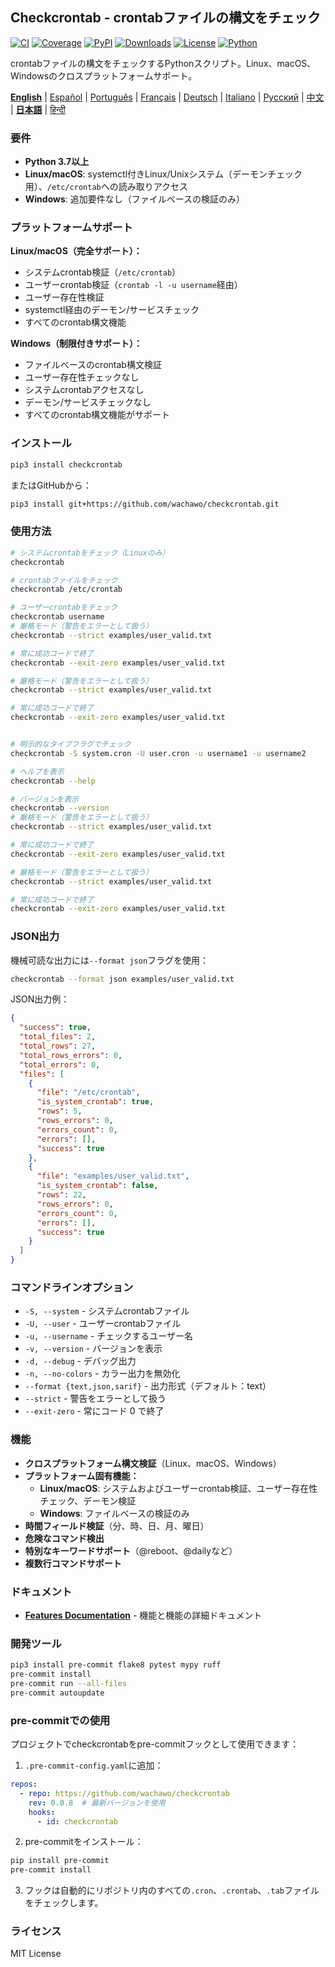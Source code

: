 ## Checkcrontab - crontabファイルの構文をチェック

[![CI](https://github.com/wachawo/checkcrontab/actions/workflows/ci.yml/badge.svg)](https://github.com/wachawo/checkcrontab/actions/workflows/ci.yml)
[![Coverage](https://codecov.io/gh/wachawo/checkcrontab/branch/0.0.11/graph/badge.svg)](https://codecov.io/gh/wachawo/checkcrontab?branch=main)
[![PyPI](https://img.shields.io/pypi/v/checkcrontab.svg)](https://pypi.org/project/checkcrontab/)
[![Downloads](https://img.shields.io/pypi/dm/checkcrontab.svg)](https://pypi.org/project/checkcrontab/)
[![License](https://img.shields.io/badge/license-MIT-blue.svg)](https://github.com/wachawo/checkcrontab/blob/main/LICENSE)
[![Python](https://img.shields.io/pypi/pyversions/checkcrontab.svg)](https://pypi.org/project/checkcrontab/)

crontabファイルの構文をチェックするPythonスクリプト。Linux、macOS、Windowsのクロスプラットフォームサポート。

**[English](https://github.com/wachawo/checkcrontab/blob/main/README.md)** | [Español](https://github.com/wachawo/checkcrontab/blob/main/docs/README_ES.md) | [Português](https://github.com/wachawo/checkcrontab/blob/main/docs/README_PT.md) | [Français](https://github.com/wachawo/checkcrontab/blob/main/docs/README_FR.md) | [Deutsch](https://github.com/wachawo/checkcrontab/blob/main/docs/README_DE.md) | [Italiano](https://github.com/wachawo/checkcrontab/blob/main/docs/README_IT.md) | [Русский](https://github.com/wachawo/checkcrontab/blob/main/docs/README_RU.md) | [中文](https://github.com/wachawo/checkcrontab/blob/main/docs/README_ZH.md) | **[日本語](https://github.com/wachawo/checkcrontab/blob/main/docs/README_JA.md)** | [हिन्दी](https://github.com/wachawo/checkcrontab/blob/main/docs/README_HI.md)

### 要件

- **Python 3.7以上**
- **Linux/macOS**: systemctl付きLinux/Unixシステム（デーモンチェック用）、`/etc/crontab`への読み取りアクセス
- **Windows**: 追加要件なし（ファイルベースの検証のみ）

### プラットフォームサポート

**Linux/macOS（完全サポート）：**
- システムcrontab検証（`/etc/crontab`）
- ユーザーcrontab検証（`crontab -l -u username`経由）
- ユーザー存在性検証
- systemctl経由のデーモン/サービスチェック
- すべてのcrontab構文機能

**Windows（制限付きサポート）：**
- ファイルベースのcrontab構文検証
- ユーザー存在性チェックなし
- システムcrontabアクセスなし
- デーモン/サービスチェックなし
- すべてのcrontab構文機能がサポート

### インストール

```bash
pip3 install checkcrontab
```

またはGitHubから：

```bash
pip3 install git+https://github.com/wachawo/checkcrontab.git
```

### 使用方法

```bash
# システムcrontabをチェック（Linuxのみ）
checkcrontab

# crontabファイルをチェック
checkcrontab /etc/crontab

# ユーザーcrontabをチェック
checkcrontab username
# 厳格モード（警告をエラーとして扱う）
checkcrontab --strict examples/user_valid.txt

# 常に成功コードで終了
checkcrontab --exit-zero examples/user_valid.txt

# 厳格モード（警告をエラーとして扱う）
checkcrontab --strict examples/user_valid.txt

# 常に成功コードで終了
checkcrontab --exit-zero examples/user_valid.txt


# 明示的なタイプフラグでチェック
checkcrontab -S system.cron -U user.cron -u username1 -u username2

# ヘルプを表示
checkcrontab --help

# バージョンを表示
checkcrontab --version
# 厳格モード（警告をエラーとして扱う）
checkcrontab --strict examples/user_valid.txt

# 常に成功コードで終了
checkcrontab --exit-zero examples/user_valid.txt

# 厳格モード（警告をエラーとして扱う）
checkcrontab --strict examples/user_valid.txt

# 常に成功コードで終了
checkcrontab --exit-zero examples/user_valid.txt

```

### JSON出力

機械可読な出力には`--format json`フラグを使用：

```bash
checkcrontab --format json examples/user_valid.txt
```

JSON出力例：

```json
{
  "success": true,
  "total_files": 2,
  "total_rows": 27,
  "total_rows_errors": 0,
  "total_errors": 0,
  "files": [
    {
      "file": "/etc/crontab",
      "is_system_crontab": true,
      "rows": 5,
      "rows_errors": 0,
      "errors_count": 0,
      "errors": [],
      "success": true
    },
    {
      "file": "examples/user_valid.txt",
      "is_system_crontab": false,
      "rows": 22,
      "rows_errors": 0,
      "errors_count": 0,
      "errors": [],
      "success": true
    }
  ]
}
```

### コマンドラインオプション

- `-S, --system` - システムcrontabファイル
- `-U, --user` - ユーザーcrontabファイル
- `-u, --username` - チェックするユーザー名
- `-v, --version` - バージョンを表示
- `-d, --debug` - デバッグ出力
- `-n, --no-colors` - カラー出力を無効化
- `--format {text,json,sarif}` - 出力形式（デフォルト：text）
- `--strict` - 警告をエラーとして扱う
- `--exit-zero` - 常にコード 0 で終了

### 機能

- **クロスプラットフォーム構文検証**（Linux、macOS、Windows）
- **プラットフォーム固有機能：**
  - **Linux/macOS**: システムおよびユーザーcrontab検証、ユーザー存在性チェック、デーモン検証
  - **Windows**: ファイルベースの検証のみ
- **時間フィールド検証**（分、時、日、月、曜日）
- **危険なコマンド検出**
- **特別なキーワードサポート**（@reboot、@dailyなど）
- **複数行コマンドサポート**

### ドキュメント

- **[Features Documentation](https://github.com/wachawo/checkcrontab/blob/main/docs/FEATURES.md)** - 機能と機能の詳細ドキュメント

### 開発ツール

```bash
pip3 install pre-commit flake8 pytest mypy ruff
pre-commit install
pre-commit run --all-files
pre-commit autoupdate
```

### pre-commitでの使用

プロジェクトでcheckcrontabをpre-commitフックとして使用できます：

1. `.pre-commit-config.yaml`に追加：

```yaml
repos:
  - repo: https://github.com/wachawo/checkcrontab
    rev: 0.0.8  # 最新バージョンを使用
    hooks:
      - id: checkcrontab
```

2. pre-commitをインストール：

```bash
pip install pre-commit
pre-commit install
```

3. フックは自動的にリポジトリ内のすべての`.cron`、`.crontab`、`.tab`ファイルをチェックします。

### ライセンス

MIT License

